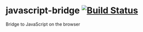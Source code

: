 # javascript-bridge [![Build Status](https://img.shields.io/travis/ku-fpg/javascript-bridge.svg?style=flat)](https://travis-ci.org/ku-fpg/javascript-bridge)

Bridge to JavaScript on the browser
